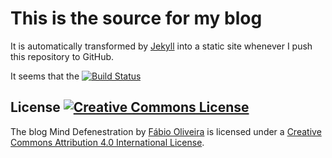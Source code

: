 # This is the source for my blog

It is automatically transformed by [Jekyll](https://github.com/jekyll/jekyll) into a static site whenever I push this repository to GitHub.

It seems that the [![Build Status][travis-image]][travis-url]

## License [![Creative Commons License][cc-image]][cc-url]

The blog <span xmlns:dct="http://purl.org/dc/terms/" property="dct:title">Mind Defenestration</span> by <a xmlns:cc="http://creativecommons.org/ns#" href="http://blog.foliveira.me" property="cc:attributionName" rel="cc:attributionURL">Fábio Oliveira</a> is licensed under a <a rel="license" href="http://creativecommons.org/licenses/by/4.0/">Creative Commons Attribution 4.0 International License</a>.

[cc-image]: https://i.creativecommons.org/l/by/4.0/88x31.png
[cc-url]: https://creativecommons.org/licenses/by-sa/4.0/
[travis-image]: https://img.shields.io/travis/foliveira/foliveira.github.io.svg?style=flat-square&label=build%20is
[travis-url]: https://travis-ci.org/foliveira/foliveira.github.io

